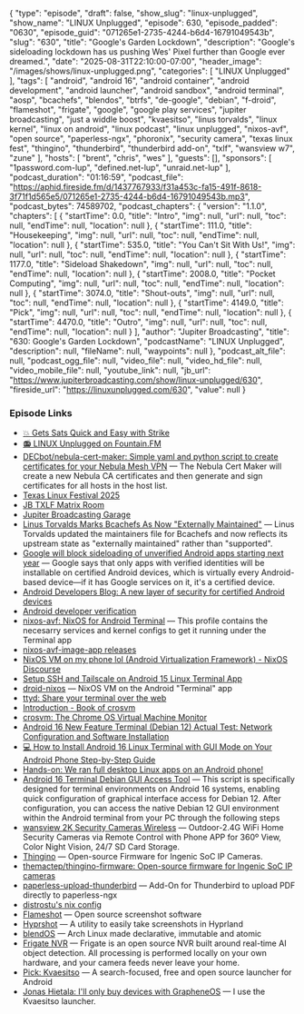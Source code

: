 {
  "type": "episode",
  "draft": false,
  "show_slug": "linux-unplugged",
  "show_name": "LINUX Unplugged",
  "episode": 630,
  "episode_padded": "0630",
  "episode_guid": "071265e1-2735-4244-b6d4-16791049543b",
  "slug": "630",
  "title": "Google's Garden Lockdown",
  "description": "Google's sideloading lockdown has us pushing Wes' Pixel further than Google ever dreamed.",
  "date": "2025-08-31T22:10:00-07:00",
  "header_image": "/images/shows/linux-unplugged.png",
  "categories": [
    "LINUX Unplugged"
  ],
  "tags": [
    "android",
    "android 16",
    "android container",
    "android development",
    "android launcher",
    "android sandbox",
    "android terminal",
    "aosp",
    "bcachefs",
    "blendos",
    "btrfs",
    "de-google",
    "debian",
    "f-droid",
    "flameshot",
    "frigate",
    "google",
    "google play services",
    "jupiter broadcasting",
    "just a widdle boost",
    "kvaesitso",
    "linus torvalds",
    "linux kernel",
    "linux on android",
    "linux podcast",
    "linux unplugged",
    "nixos-avf",
    "open source",
    "paperless-ngx",
    "phoronix",
    "security camera",
    "texas linux fest",
    "thingino",
    "thunderbird",
    "thunderbird add-on",
    "txlf",
    "wansview w7",
    "zune"
  ],
  "hosts": [
    "brent",
    "chris",
    "wes"
  ],
  "guests": [],
  "sponsors": [
    "1password.com-lup",
    "defined.net-lup",
    "unraid.net-lup"
  ],
  "podcast_duration": "01:16:59",
  "podcast_file": "https://aphid.fireside.fm/d/1437767933/f31a453c-fa15-491f-8618-3f71f1d565e5/071265e1-2735-4244-b6d4-16791049543b.mp3",
  "podcast_bytes": 74589702,
  "podcast_chapters": {
    "version": "1.1.0",
    "chapters": [
      {
        "startTime": 0.0,
        "title": "Intro",
        "img": null,
        "url": null,
        "toc": null,
        "endTime": null,
        "location": null
      },
      {
        "startTime": 111.0,
        "title": "Housekeeping",
        "img": null,
        "url": null,
        "toc": null,
        "endTime": null,
        "location": null
      },
      {
        "startTime": 535.0,
        "title": "You Can't Sit With Us!",
        "img": null,
        "url": null,
        "toc": null,
        "endTime": null,
        "location": null
      },
      {
        "startTime": 1177.0,
        "title": "Sideload Shakedown",
        "img": null,
        "url": null,
        "toc": null,
        "endTime": null,
        "location": null
      },
      {
        "startTime": 2008.0,
        "title": "Pocket Computing",
        "img": null,
        "url": null,
        "toc": null,
        "endTime": null,
        "location": null
      },
      {
        "startTime": 3074.0,
        "title": "Shout-outs",
        "img": null,
        "url": null,
        "toc": null,
        "endTime": null,
        "location": null
      },
      {
        "startTime": 4149.0,
        "title": "Pick",
        "img": null,
        "url": null,
        "toc": null,
        "endTime": null,
        "location": null
      },
      {
        "startTime": 4470.0,
        "title": "Outro",
        "img": null,
        "url": null,
        "toc": null,
        "endTime": null,
        "location": null
      }
    ],
    "author": "Jupiter Broadcasting",
    "title": "630: Google's Garden Lockdown",
    "podcastName": "LINUX Unplugged",
    "description": null,
    "fileName": null,
    "waypoints": null
  },
  "podcast_alt_file": null,
  "podcast_ogg_file": null,
  "video_file": null,
  "video_hd_file": null,
  "video_mobile_file": null,
  "youtube_link": null,
  "jb_url": "https://www.jupiterbroadcasting.com/show/linux-unplugged/630",
  "fireside_url": "https://linuxunplugged.com/630",
  "value": null
}


### Episode Links

* [💥 Gets Sats Quick and Easy with Strike](https://strike.me/ "💥 Gets Sats Quick and Easy with Strike")
* [📻 LINUX Unplugged on Fountain.FM](https://www.fountain.fm/show/dWiuBeqpDSM86AwXRXov "📻 LINUX Unplugged  on Fountain.FM")
* [DECbot/nebula-cert-maker: Simple yaml and python script to create certificates for your Nebula Mesh VPN](https://github.com/DECbot/nebula-cert-maker "DECbot/nebula-cert-maker: Simple yaml and python script to create certificates for your Nebula Mesh VPN") — The Nebula Cert Maker will create a new Nebula CA certificates and then generate and sign certificates for all hosts in the host list.
* [Texas Linux Festival 2025](https://2025.texaslinuxfest.org/ "Texas Linux Festival 2025")
* [JB TXLF Matrix Room](https://matrix.to/#/#txlf:jupiterbroadcasting.com "JB TXLF Matrix Room")
* [Jupiter Broadcasting Garage](https://www.jupitergarage.com/ "Jupiter Broadcasting Garage")
* [Linus Torvalds Marks Bcachefs As Now "Externally Maintained"](https://www.phoronix.com/news/Bcachefs-Externally-Maintained "Linus Torvalds Marks Bcachefs As Now &quot;Externally Maintained&quot;") — Linus Torvalds updated the maintainers file for Bcachefs and now reflects its upstream state as "externally maintained" rather than "supported".
* [Google will block sideloading of unverified Android apps starting next year](https://arstechnica.com/gadgets/2025/08/google-will-block-sideloading-of-unverified-android-apps-starting-next-year/ "Google will block sideloading of unverified Android apps starting next year") — Google says that only apps with verified identities will be installable on certified Android devices, which is virtually every Android-based device—if it has Google services on it, it's a certified device.
* [Android Developers Blog: A new layer of security for certified Android devices](https://android-developers.googleblog.com/2025/08/elevating-android-security.html "Android Developers Blog: A new layer of security for certified Android devices")
* [Android developer verification](https://developer.android.com/developer-verification "Android developer verification")
* [nixos-avf: NixOS for Android Terminal](https://github.com/nix-community/nixos-avf "nixos-avf: NixOS for Android Terminal") — This profile contains the necesarry services and kernel configs to get it running under the Terminal app
* [nixos-avf-image-app releases](https://github.com/nix-community/nixos-avf-image-app/releases "nixos-avf-image-app releases")
* [NixOS VM on my phone lol (Android Virtualization Framework) - NixOS Discourse](https://discourse.nixos.org/t/nixos-vm-on-my-phone-lol-android-virtualization-framework/62890 "NixOS VM on my phone lol \(Android Virtualization Framework\) - NixOS Discourse")
* [Setup SSH and Tailscale on Android 15 Linux Terminal App](https://gist.github.com/aschober/eeb316027c5037fc3af5fb0327ab44fd "Setup SSH and Tailscale on Android 15 Linux Terminal App")
* [droid-nixos](https://github.com/dramforever/droid-nixos/blob/main/configuration.nix "droid-nixos") — NixOS VM on the Android "Terminal" app
* [ttyd: Share your terminal over the web](https://github.com/tsl0922/ttyd "ttyd: Share your terminal over the web")
* [Introduction - Book of crosvm](https://crosvm.dev/book/ "Introduction - Book of crosvm")
* [crosvm: The Chrome OS Virtual Machine Monitor](https://github.com/google/crosvm "crosvm: The Chrome OS Virtual Machine Monitor")
* [Android 16 New Feature Terminal (Debian 12) Actual Test: Network Configuration and Software Installation](https://www.api2o.com/en/blog/android16-new-terminal "Android 16 New Feature Terminal \(Debian 12\) Actual Test: Network Configuration and Software Installation")
* [💻 How to Install Android 16 Linux Terminal with GUI Mode on Your Android Phone Step-by-Step Guide](https://www.linkedin.com/pulse/how-install-android-16-linux-terminal-gui-mode-your-phone-waris-khan-0yyre/ "💻 How to Install Android 16 Linux Terminal with GUI Mode on Your Android Phone Step-by-Step Guide")
* [Hands-on: We ran full desktop Linux apps on an Android phone!](https://www.androidauthority.com/run-desktop-linux-apps-on-android-how-to-3586539/ "Hands-on: We ran full desktop Linux apps on an Android phone!")
* [Android 16 Terminal Debian GUI Access Tool](https://github.com/xlzhen-940218/Android16-Origin-Debian12-GUI/tree/main "Android 16 Terminal Debian GUI Access Tool") — This script is specifically designed for terminal environments on Android 16 systems, enabling quick configuration of graphical interface access for Debian 12. After configuration, you can access the native Debian 12 GUI environment within the Android terminal from your PC through the following steps
* [wansview 2K Security Cameras Wireless](https://www.wansview.com/w7 "wansview 2K Security Cameras Wireless") — Outdoor-2.4G WiFi Home Security Cameras via Remote Control with Phone APP for 360º View, Color Night Vision, 24/7 SD Card Storage.
* [Thingino](https://thingino.com/ "Thingino") — Open-source Firmware for Ingenic SoC IP Cameras.
* [themactep/thingino-firmware: Open-source firmware for Ingenic SoC IP cameras](https://github.com/themactep/thingino-firmware "themactep/thingino-firmware: Open-source firmware for Ingenic SoC IP cameras")
* [paperless-upload-thunderbird](https://github.com/sebastian-xyz/paperless-upload-thunderbird "paperless-upload-thunderbird") — Add-On for Thunderbird to upload PDF directly to paperless-ngx
* [distrostu's nix config](https://github.com/jonocodes/configs "distrostu&#x27;s nix config")
* [Flameshot](https://flameshot.org/ "Flameshot") — Open source screenshot software
* [Hyprshot](https://github.com/Gustash/Hyprshot "Hyprshot") — A utility to easily take screenshots in Hyprland
* [blendOS](https://blendos.co/ "blendOS") — Arch Linux made declarative, immutable and atomic
* [Frigate NVR](https://frigate.video/ "Frigate NVR") — Frigate is an open source NVR built around real-time AI object detection. All processing is performed locally on your own hardware, and your camera feeds never leave your home.
* [Pick: Kvaesitso](https://kvaesitso.mm20.de/ "Pick: Kvaesitso") — A search-focused, free and open source launcher for Android
* [Jonas Hietala: I'll only buy devices with GrapheneOS](https://www.jonashietala.se/blog/2025/08/28/ill_only_buy_devices_with_grapheneos/ "Jonas Hietala: I&#x27;ll only buy devices with GrapheneOS") — I use the Kvaesitso launcher.
